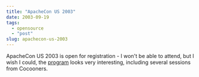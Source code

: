 ```yaml
---
title: "ApacheCon US 2003"
date: 2003-09-19
tags: 
  - opensource
  - "post"
slug: apachecon-us-2003
---
```


[](http://www.apachecon.com/2003/US/index.html)

ApacheCon US 2003 is open for registration - I won't be able to attend, but I wish I could, the [program](http://www.apachecon.com/2003/US/html/sessions.html) looks very interesting, including several sessions from Cocooners.

